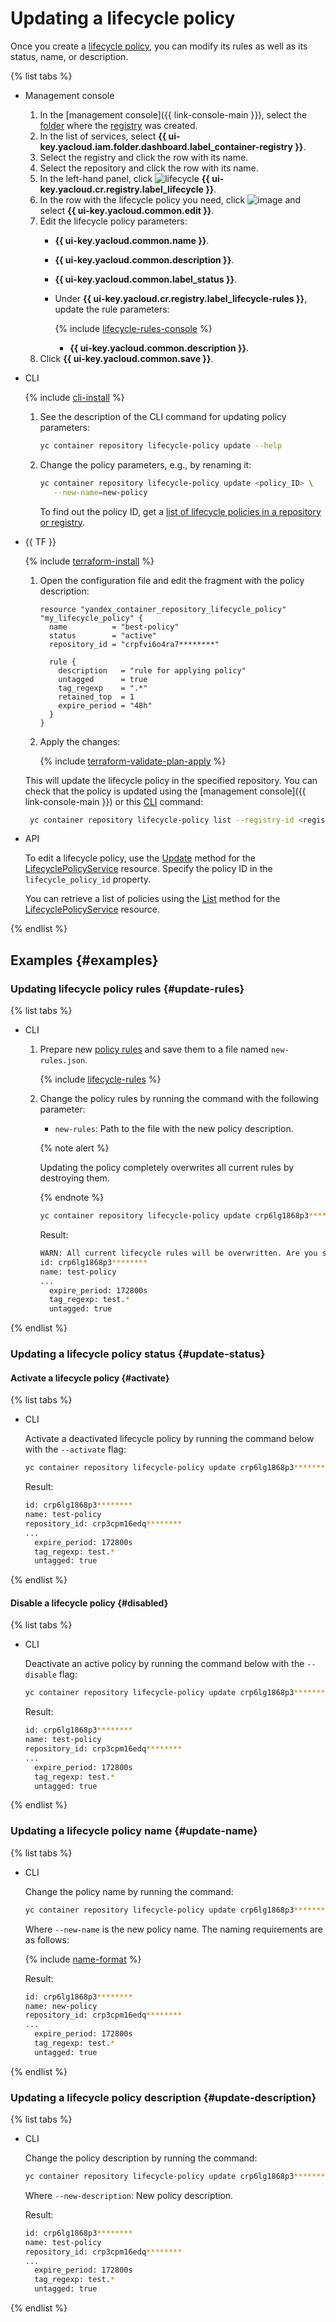 # Updating a lifecycle policy

Once you create a [lifecycle policy](../../concepts/lifecycle-policy.md), you can modify its rules as well as its status, name, or description.

{% list tabs %}

- Management console

   1. In the [management console]({{ link-console-main }}), select the [folder](../../../resource-manager/concepts/resources-hierarchy.md#folder) where the [registry](../../concepts/registry.md) was created.
   1. In the list of services, select **{{ ui-key.yacloud.iam.folder.dashboard.label_container-registry }}**.
   1. Select the registry and click the row with its name.
   1. Select the repository and click the row with its name.
   1. In the left-hand panel, click ![lifecycle](../../../_assets/console-icons/arrows-rotate-right.svg) **{{ ui-key.yacloud.cr.registry.label_lifecycle }}**.
   1. In the row with the lifecycle policy you need, click ![image](../../../_assets/console-icons/ellipsis.svg) and select **{{ ui-key.yacloud.common.edit }}**.
   1. Edit the lifecycle policy parameters:
      * **{{ ui-key.yacloud.common.name }}**.
      * **{{ ui-key.yacloud.common.description }}**.
      * **{{ ui-key.yacloud.common.label_status }}**.
      * Under **{{ ui-key.yacloud.cr.registry.label_lifecycle-rules }}**, update the rule parameters:

         {% include [lifecycle-rules-console](../../../_includes/container-registry/lifecycle-rules-console.md) %}

         * **{{ ui-key.yacloud.common.description }}**.
   1. Click **{{ ui-key.yacloud.common.save }}**.

- CLI

   {% include [cli-install](../../../_includes/cli-install.md) %}

   1. See the description of the CLI command for updating policy parameters:

      ```bash
      yc container repository lifecycle-policy update --help
      ```

   1. Change the policy parameters, e.g., by renaming it:

      ```bash
      yc container repository lifecycle-policy update <policy_ID> \
         --new-name=new-policy
      ```

      To find out the policy ID, get a [list of lifecycle policies in a repository or registry](lifecycle-policy-list.md#lifecycle-policy-list).

- {{ TF }}

   {% include [terraform-install](../../../_includes/terraform-install.md) %}

   1. Open the configuration file and edit the fragment with the policy description:

      ```hcl
      resource "yandex_container_repository_lifecycle_policy" "my_lifecycle_policy" {
        name          = "best-policy"
        status        = "active"
        repository_id = "crpfvi6o4ra7********"

        rule {
          description   = "rule for applying policy"
          untagged      = true
          tag_regexp    = ".*"
          retained_top  = 1
          expire_period = "48h"
        }
      }
      ```

   1. Apply the changes:

      {% include [terraform-validate-plan-apply](../../../_tutorials/terraform-validate-plan-apply.md) %}

   This will update the lifecycle policy in the specified repository. You can check that the policy is updated using the [management console]({{ link-console-main }}) or this [CLI](../../../cli/quickstart.md) command:

   ```bash
    yc container repository lifecycle-policy list --registry-id <registry_ID>
   ```

- API

   To edit a lifecycle policy, use the [Update](../../api-ref/grpc/lifecycle_policy_service.md#Update) method for the [LifecyclePolicyService](../../api-ref/grpc/lifecycle_policy_service.md) resource. Specify the policy ID in the `lifecycle_policy_id` property.

   You can retrieve a list of policies using the [List](../../api-ref/grpc/lifecycle_policy_service.md#List) method for the [LifecyclePolicyService](../../api-ref/grpc/lifecycle_policy_service.md) resource.

{% endlist %}

## Examples {#examples}

### Updating lifecycle policy rules {#update-rules}

{% list tabs %}

- CLI

   1. Prepare new [policy rules](../../concepts/lifecycle-policy.md#lifecycle-rules) and save them to a file named `new-rules.json`.

      {% include [lifecycle-rules](../../../_includes/container-registry/lifecycle-rules.md) %}

   1. Change the policy rules by running the command with the following parameter:
      * `new-rules`: Path to the file with the new policy description.

      {% note alert %}

      Updating the policy completely overwrites all current rules by destroying them.

      {% endnote %}

      ```bash
      yc container repository lifecycle-policy update crp6lg1868p3******** --new-rules ./new-rules.json
      ```

      Result:

      ```bash
      WARN: All current lifecycle rules will be overwritten. Are you sure?[y/N] y
      id: crp6lg1868p3********
      name: test-policy
      ...
        expire_period: 172800s
        tag_regexp: test.*
        untagged: true
      ```

{% endlist %}

### Updating a lifecycle policy status {#update-status}

#### Activate a lifecycle policy {#activate}

{% list tabs %}

- CLI

   Activate a deactivated lifecycle policy by running the command below with the `--activate` flag:

   ```bash
   yc container repository lifecycle-policy update crp6lg1868p3******** --activate
   ```

   Result:

   ```bash
   id: crp6lg1868p3********
   name: test-policy
   repository_id: crp3cpm16edq********
   ...
     expire_period: 172800s
     tag_regexp: test.*
     untagged: true
   ```

{% endlist %}

#### Disable a lifecycle policy {#disabled}

{% list tabs %}

- CLI

   Deactivate an active policy by running the command below with the `--disable` flag:

   ```bash
   yc container repository lifecycle-policy update crp6lg1868p3******** --disable
   ```

   Result:

   ```bash
   id: crp6lg1868p3********
   name: test-policy
   repository_id: crp3cpm16edq********
   ...
     expire_period: 172800s
     tag_regexp: test.*
     untagged: true
   ```

{% endlist %}

### Updating a lifecycle policy name {#update-name}

{% list tabs %}

- CLI

   Change the policy name by running the command:

   ```bash
   yc container repository lifecycle-policy update crp6lg1868p3******** --new-name new-policy
   ```

   Where `--new-name` is the new policy name. The naming requirements are as follows:

   {% include [name-format](../../../_includes/name-format.md) %}

   Result:

   ```bash
   id: crp6lg1868p3********
   name: new-policy
   repository_id: crp3cpm16edq********
   ...
     expire_period: 172800s
     tag_regexp: test.*
     untagged: true
   ```

{% endlist %}

### Updating a lifecycle policy description {#update-description}

{% list tabs %}

- CLI

   Change the policy description by running the command:

   ```bash
   yc container repository lifecycle-policy update crp6lg1868p3******** --new-description "new description"
   ```

   Where `--new-description`: New policy description.

   Result:

   ```bash
   id: crp6lg1868p3********
   name: test-policy
   repository_id: crp3cpm16edq********
   ...
     expire_period: 172800s
     tag_regexp: test.*
     untagged: true
   ```

{% endlist %}